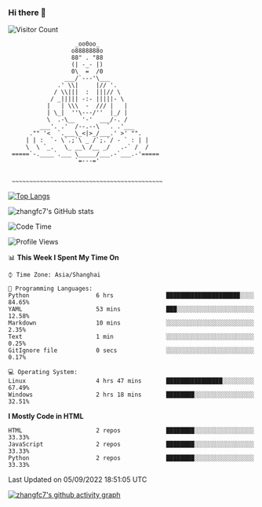 ### Hi there 👋

<!--
**zhangfc7/zhangfc7** is a ✨ _special_ ✨ repository because its `README.md` (this file) appears on your GitHub profile.

Here are some ideas to get you started:

- 🔭 I’m currently working on ...
- 🌱 I’m currently learning ...
- 👯 I’m looking to collaborate on ...
- 🤔 I’m looking for help with ...
- 💬 Ask me about ...
- 📫 How to reach me: ...
- 😄 Pronouns: ...
- ⚡ Fun fact: ...
-->
![Visitor Count](https://profile-counter.glitch.me/zhangfc7/count.svg)



                       _oo0oo_
                      o8888888o
                      88" . "88
                      (| -_- |)
                      0\  =  /0
                    ___/`---'\___
                  .' \\|     |// '.
                 / \\|||  :  |||// \
                / _||||| -:- |||||- \
               |   | \\\  -  /// |   |
               | \_|  ''\---/''  |_/ |
               \  .-\__  '-'  ___/-. /
             ___'. .'  /--.--\  `. .'___
          ."" '<  `.___\_<|>_/___.' >' "".
         | | :  `- \`.;`\ _ /`;.`/ - ` : | |
         \  \ `_.   \_ __\ /__ _/   .-` /  /
     =====`-.____`.___ \_____/___.-`___.-'=====
                       `=---='


     ~~~~~~~~~~~~~~~~~~~~~~~~~~~~~~~~~~~~~~~~~~~







[![Top Langs](https://github-readme-stats.vercel.app/api/top-langs/?username=zhangfc7&layout=compact)](https://github.com/zhangfc7/github-readme-stats)


![zhangfc7's GitHub stats](https://github-readme-stats.vercel.app/api?username=zhangfc7&show_icons=true&theme=graywhite)

<!--START_SECTION:waka-->
![Code Time](http://img.shields.io/badge/Code%20Time-25%20hrs%2050%20mins-blue)

![Profile Views](http://img.shields.io/badge/Profile%20Views-3-blue)

📊 **This Week I Spent My Time On** 

```text
⌚︎ Time Zone: Asia/Shanghai

💬 Programming Languages: 
Python                   6 hrs               █████████████████████░░░░   84.65% 
YAML                     53 mins             ███░░░░░░░░░░░░░░░░░░░░░░   12.58% 
Markdown                 10 mins             ░░░░░░░░░░░░░░░░░░░░░░░░░   2.35% 
Text                     1 min               ░░░░░░░░░░░░░░░░░░░░░░░░░   0.25% 
GitIgnore file           0 secs              ░░░░░░░░░░░░░░░░░░░░░░░░░   0.17%

💻 Operating System: 
Linux                    4 hrs 47 mins       ████████████████░░░░░░░░░   67.49% 
Windows                  2 hrs 18 mins       ████████░░░░░░░░░░░░░░░░░   32.51%

```

**I Mostly Code in HTML** 

```text
HTML                     2 repos             ████████░░░░░░░░░░░░░░░░░   33.33% 
JavaScript               2 repos             ████████░░░░░░░░░░░░░░░░░   33.33% 
Python                   2 repos             ████████░░░░░░░░░░░░░░░░░   33.33%

```



 Last Updated on 05/09/2022 18:51:05 UTC
<!--END_SECTION:waka-->

[![zhangfc7's github activity graph](https://activity-graph.herokuapp.com/graph?username=zhangfc7&theme=github-light)](https://github.com/zhangfc7/github-readme-activity-graph)

